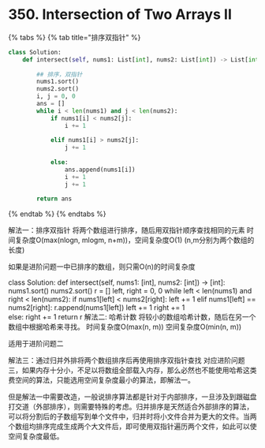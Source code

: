 # 350. Intersection of Two Arrays II

{% tabs %}
{% tab title="排序双指针" %}
```python
class Solution:
    def intersect(self, nums1: List[int], nums2: List[int]) -> List[int]:
        
        ## 排序，双指针
        nums1.sort()
        nums2.sort()
        i, j = 0, 0 
        ans = []
        while i < len(nums1) and j < len(nums2):
            if nums1[i] < nums2[j]:
                i += 1
                
            elif nums1[i] > nums2[j]:
                j += 1
                
            else:
                ans.append(nums1[i])
                i += 1
                j += 1
                
        return ans
```
{% endtab %}
{% endtabs %}



解法一：排序双指针 将两个数组进行排序，随后用双指针顺序查找相同的元素 时间复杂度O\(max\(nlogn, mlogm, n+m\)\)，空间复杂度O\(1\) \(n,m分别为两个数组的长度\)

如果是进阶问题一中已排序的数组，则只需O\(n\)的时间复杂度

class Solution: def intersect\(self, nums1: \[int\], nums2: \[int\]\) -&gt; \[int\]: nums1.sort\(\) nums2.sort\(\) r = \[\] left, right = 0, 0 while left &lt; len\(nums1\) and right &lt; len\(nums2\): if nums1\[left\] &lt; nums2\[right\]: left += 1 elif nums1\[left\] == nums2\[right\]: r.append\(nums1\[left\]\) left += 1 right += 1  
else: right += 1 return r 解法二: 哈希计数 将较小的数组哈希计数，随后在另一个数组中根据哈希来寻找。 时间复杂度O\(max\(n, m\)\) 空间复杂度O\(min\(n, m\)\)

适用于进阶问题二

解法三：通过归并外排将两个数组排序后再使用排序双指针查找 对应进阶问题三，如果内存十分小，不足以将数组全部载入内存，那么必然也不能使用哈希这类费空间的算法，只能选用空间复杂度最小的算法，即解法一。

但是解法一中需要改造，一般说排序算法都是针对于内部排序，一旦涉及到跟磁盘打交道（外部排序），则需要特殊的考虑。归并排序是天然适合外部排序的算法，可以将分割后的子数组写到单个文件中，归并时将小文件合并为更大的文件。当两个数组均排序完成生成两个大文件后，即可使用双指针遍历两个文件，如此可以使空间复杂度最低。

